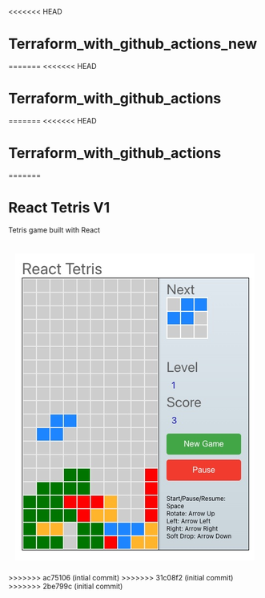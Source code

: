 <<<<<<< HEAD
# Terraform_with_github_actions_new
=======
<<<<<<< HEAD
# Terraform_with_github_actions
=======
<<<<<<< HEAD
# Terraform_with_github_actions
=======
# React Tetris V1

Tetris game built with React

<h1 align="center">
  <img alt="React tetris " title="#React tetris desktop" src="./images/game.jpg" />
</h1>
>>>>>>> ac75106 (intial commit)
>>>>>>> 31c08f2 (initial commit)
>>>>>>> 2be799c (initial commit)
